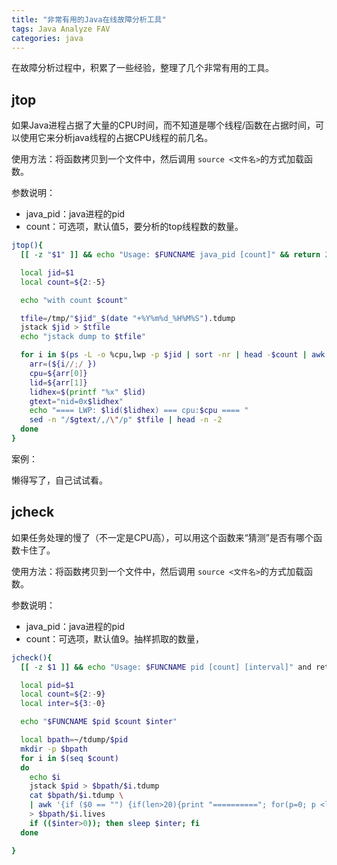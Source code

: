 ```yaml
---
title: "非常有用的Java在线故障分析工具"
tags: Java Analyze FAV
categories: java
---
```


在故障分析过程中，积累了一些经验，整理了几个非常有用的工具。

## jtop

如果Java进程占据了大量的CPU时间，而不知道是哪个线程/函数在占据时间，可以使用它来分析java线程的占据CPU线程的前几名。

使用方法：将函数拷贝到一个文件中，然后调用 `source <文件名>`的方式加载函数。

参数说明：
+ java_pid：java进程的pid
+ count：可选项，默认值5，要分析的top线程数的数量。

```bash
jtop(){
  [[ -z "$1" ]] && echo "Usage: $FUNCNAME java_pid [count]" && return 255

  local jid=$1
  local count=${2:-5}

  echo "with count $count"

  tfile=/tmp/"$jid"_$(date "+%Y%m%d_%H%M%S").tdump
  jstack $jid > $tfile
  echo "jstack dump to $tfile"

  for i in $(ps -L -o %cpu,lwp -p $jid | sort -nr | head -$count | awk '{print $1 ";" $2}' ) ; do
    arr=(${i//;/ })
    cpu=${arr[0]}
    lid=${arr[1]}
    lidhex=$(printf "%x" $lid)
    gtext="nid=0x$lidhex"
    echo "==== LWP: $lid($lidhex) === cpu:$cpu ==== "
    sed -n "/$gtext/,/\"/p" $tfile | head -n -2
  done
}
```

案例：

懒得写了，自己试试看。

## jcheck
如果任务处理的慢了（不一定是CPU高），可以用这个函数来“猜测”是否有哪个函数卡住了。

使用方法：将函数拷贝到一个文件中，然后调用 `source <文件名>`的方式加载函数。

参数说明：
+ java_pid：java进程的pid
+ count：可选项，默认值9。抽样抓取的数量，

```bash
jcheck(){
  [[ -z $1 ]] && echo "Usage: $FUNCNAME pid [count] [interval]" and return 255

  local pid=$1
  local count=${2:-9}
  local inter=${3:-0}

  echo "$FUNCNAME $pid $count $inter"

  local bpath=~/tdump/$pid
  mkdir -p $bpath
  for i in $(seq $count)
  do
    echo $i
    jstack $pid > $bpath/$i.tdump
    cat $bpath/$i.tdump \
    | awk '{if ($0 == "") {if(len>20){print "=========="; for(p=0; p <len; p++) print arr[p];}; len=0 } else {arr[len++]=$0;} }' \
    > $bpath/$i.lives
    if (($inter>0)); then sleep $inter; fi
  done

}
```
